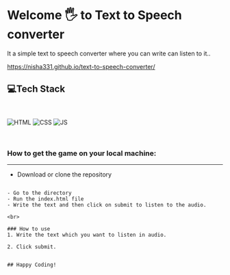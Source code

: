 # Welcome 🖐 to Text to Speech converter
It a simple text to speech converter where you can write can listen to it..

https://nisha331.github.io/text-to-speech-converter/


## 💻Tech Stack
<br>

![HTML](https://img.shields.io/badge/html5%20-%23E34F26.svg?&style=for-the-badge&logo=html5&logoColor=white)
![CSS](https://img.shields.io/badge/css3%20-%231572B6.svg?&style=for-the-badge&logo=css3&logoColor=white)
![JS](https://img.shields.io/badge/javascript%20-%23323330.svg?&style=for-the-badge&logo=javascript&logoColor=%23F7DF1E)

<br>

### How to get the game on your local machine:

---

- Download or clone the repository


```

- Go to the directory
- Run the index.html file
- Write the text and then click on submit to listen to the audio.

<br>

### How to use 
1. Write the text which you want to listen in audio.

2. Click submit.


## Happy Coding!

